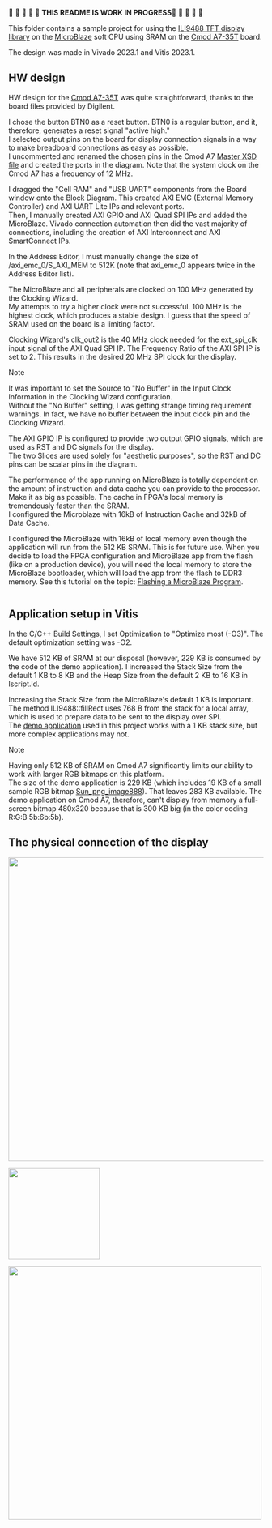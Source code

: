 :construction: :construction: :construction: :construction: :construction: **THIS README IS WORK IN PROGRESS**:construction: :construction: :construction: :construction: :construction: 

This folder contains a sample project for using the [ILI9488 TFT display library](https://github.com/viktor-nikolov/ILI9488-Xilinx) on the [MicroBlaze](https://www.xilinx.com/products/design-tools/microblaze.html) soft CPU using SRAM on the [Cmod A7-35T](https://digilent.com/shop/cmod-a7-35t-breadboardable-artix-7-fpga-module/) board.

The design was made in Vivado 2023.1 and Vitis 2023.1.

## HW design

HW design for the [Cmod A7-35T](https://digilent.com/shop/cmod-a7-35t-breadboardable-artix-7-fpga-module/) was quite straightforward, thanks to the board files provided by Digilent.

I chose the button BTN0 as a reset button. BTN0 is a regular button, and it, therefore, generates a reset signal "active high."  
I selected output pins on the board for display connection signals in a way to make breadboard connections as easy as possible.  
I uncommented and renamed the chosen pins in the Cmod A7 [Master XSD file](https://github.com/Digilent/digilent-xdc/blob/master/Cmod-A7-Master.xdc) and created the ports in the diagram. Note that the system clock on the Cmod A7 has a frequency of 12 MHz.

I dragged the "Cell RAM" and "USB UART" components from the Board window onto the Block Diagram. This created AXI EMC (External Memory Controller) and AXI UART Lite IPs and relevant ports.  
Then, I manually created AXI GPIO and AXI Quad SPI IPs and added the MicroBlaze. Vivado connection automation then did the vast majority of connections, including the creation of AXI Interconnect and AXI SmartConnect IPs.

In the Address Editor, I must manually change the size of /axi_emc_0/S_AXI_MEM to 512K (note that axi_emc_0 appears twice in the Address Editor list).

The MicroBlaze and all peripherals are clocked on 100 MHz generated by the Clocking Wizard.  
My attempts to try a higher clock were not successful. 100 MHz is the highest clock, which produces a stable design. I guess that the speed of SRAM used on the board is a limiting factor.

Clocking Wizard's clk_out2 is the 40 MHz clock needed for the ext_spi_clk input signal of the AXI Quad SPI IP. The Frequency Ratio of the AXI SPI IP is set to 2. This results in the desired 20 MHz SPI clock for the display.

> [!NOTE]
> It was important to set the Source to "No Buffer" in the Input Clock Information in the Clocking Wizard configuration.  
> Without the "No Buffer" setting, I was getting strange timing requirement warnings. In fact, we have no buffer between the input clock pin and the Clocking Wizard.

The AXI GPIO IP is configured to provide two output GPIO signals, which are used as RST and DC signals for the display.  
The two Slices are used solely for "aesthetic purposes", so the RST and DC pins can be scalar pins in the diagram.

The performance of the app running on MicroBlaze is totally dependent on the amount of instruction and data cache you can provide to the processor. Make it as big as possible. The cache in FPGA's local memory is tremendously faster than the SRAM.  
I configured the Microblaze with 16kB of Instruction Cache and 32kB of Data Cache.

I configured the MicroBlaze with 16kB of local memory even though the application will run from the 512 KB SRAM. This is for future use. When you decide to load the FPGA configuration and MicroBlaze app from the flash (like on a production device), you will need the local memory to store the MicroBlaze bootloader, which will load the app from the flash to DDR3 memory. See this tutorial on the topic: [Flashing a MicroBlaze Program](https://www.instructables.com/Flashing-a-MicroBlaze-Program).

[<img src="https://github.com/viktor-nikolov/ILI9488-Xilinx/blob/main/pictures/MicroBlaze_SRAM_AXI-GPIO_AXI-SPI_diagram.png?raw=true" title="" alt="">](https://github.com/viktor-nikolov/ILI9488-Xilinx/blob/main/pictures/MicroBlaze_SRAM_AXI-GPIO_AXI-SPI_diagram.png)

## Application setup in Vitis

In the C/C++ Build Settings, I set Optimization to "Optimize most (-O3)". The default optimization setting was -O2.

We have 512 KB of SRAM at our disposal (however, 229 KB is consumed by the code of the demo application).  I increased the Stack Size from the default 1 KB to 8 KB and the Heap Size from the default 2 KB to 16 KB in lscript.ld.

Increasing the Stack Size from the MicroBlaze's default 1 KB is important.  
The method ILI9488::fillRect uses 768 B from the stack for a local array, which is used to prepare data to be sent to the display over SPI.  
The [demo application](../../ILI9488-Xilinx_library_demo_app) used in this project works with a 1 KB stack size, but more complex applications may not.

> [!NOTE]
> Having only 512 KB of SRAM on Cmod A7 significantly limits our ability to work with larger RGB bitmaps on this platform.  
> The size of the demo application is 229 KB (which includes 19 KB of a small sample RGB bitmap [Sun_png_image888](../../ILI9488-Xilinx_library_demo_app/demo_image2.h)). That leaves 283 KB available. The demo application on Cmod A7, therefore, can't display from memory a full-screen bitmap 480x320 because that is 300 KB big (in the color coding R:G:B 5b:6b:5b).

## The physical connection of the display

[<img src="https://github.com/viktor-nikolov/ILI9488-Xilinx/blob/main/pictures/CmodA7_connection_schematics.png?raw=true" title="" alt="" width="600">](https://github.com/viktor-nikolov/ILI9488-Xilinx/blob/main/pictures/CmodA7_connection_schematics.png)

[<img src="https://github.com/viktor-nikolov/ILI9488-Xilinx/blob/main/pictures/cmoda7_b_dip.png?raw=true" title="" alt="" width="180">](https://github.com/viktor-nikolov/ILI9488-Xilinx/blob/main/pictures/cmoda7_b_dip.png)

[<img src="https://github.com/viktor-nikolov/ILI9488-Xilinx/blob/main/pictures/ILI9488_with_Cmod_A7.jpg?raw=true" title="" alt="" width="500">](https://github.com/viktor-nikolov/ILI9488-Xilinx/blob/main/pictures/ILI9488_with_Cmod_A7.jpg)